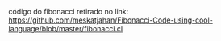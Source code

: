 código do fibonacci retirado no link: https://github.com/meskatjahan/Fibonacci-Code-using-cool-language/blob/master/fibonacci.cl